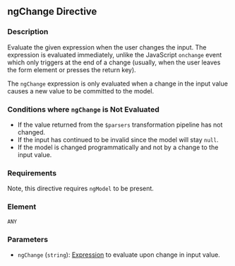 ## ngChange Directive

### Description

Evaluate the given expression when the user changes the input. The expression is evaluated immediately, unlike the JavaScript `onchange` event which only triggers at the end of a change (usually, when the user leaves the form element or presses the return key).

The `ngChange` expression is only evaluated when a change in the input value causes a new value to be committed to the model.

### Conditions where `ngChange` is Not Evaluated

- If the value returned from the `$parsers` transformation pipeline has not changed.
- If the input has continued to be invalid since the model will stay `null`.
- If the model is changed programmatically and not by a change to the input value.

### Requirements

Note, this directive requires `ngModel` to be present.

### Element

`ANY`

### Parameters

- `ngChange` (`string`): [Expression](guide/expression) to evaluate upon change in input value.
